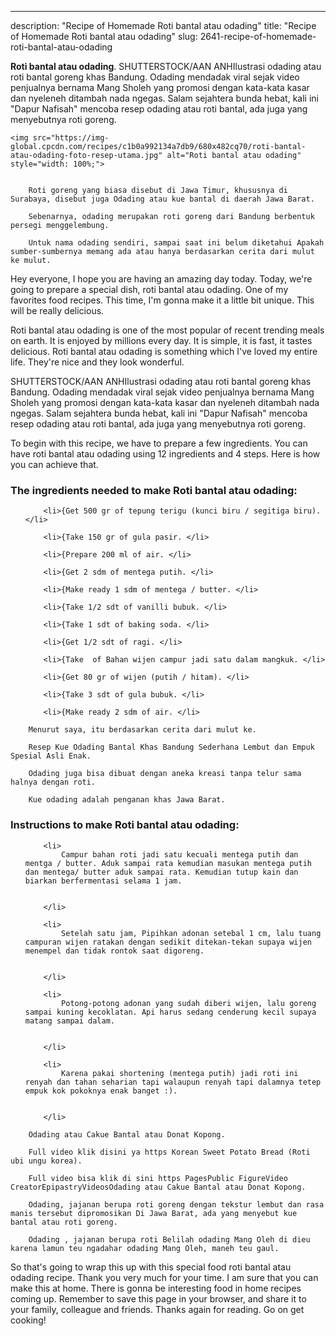 ---
description: "Recipe of Homemade Roti bantal atau odading"
title: "Recipe of Homemade Roti bantal atau odading"
slug: 2641-recipe-of-homemade-roti-bantal-atau-odading

<p>
	<strong>Roti bantal atau odading</strong>. 
	SHUTTERSTOCK/AAN ANHIlustrasi odading atau roti bantal goreng khas Bandung. Odading mendadak viral sejak video penjualnya bernama Mang Sholeh yang promosi dengan kata-kata kasar dan nyeleneh ditambah nada ngegas. Salam sejahtera bunda hebat, kali ini &#34;Dapur Nafisah&#34; mencoba resep odading atau roti bantal, ada juga yang menyebutnya roti goreng.
</p>
<p>
	
	<img src="https://img-global.cpcdn.com/recipes/c1b0a992134a7db9/680x482cq70/roti-bantal-atau-odading-foto-resep-utama.jpg" alt="Roti bantal atau odading" style="width: 100%;">
	
	
		Roti goreng yang biasa disebut di Jawa Timur, khususnya di Surabaya, disebut juga Odading atau kue bantal di daerah Jawa Barat.
	
		Sebenarnya, odading merupakan roti goreng dari Bandung berbentuk persegi menggelembung.
	
		Untuk nama odading sendiri, sampai saat ini belum diketahui Apakah sumber-sumbernya memang ada atau hanya berdasarkan cerita dari mulut ke mulut.
	
</p>
<p>
	Hey everyone, I hope you are having an amazing day today. Today, we're going to prepare a special dish, roti bantal atau odading. One of my favorites food recipes. This time, I'm gonna make it a little bit unique. This will be really delicious.
</p>
	
<p>
	Roti bantal atau odading is one of the most popular of recent trending meals on earth. It is enjoyed by millions every day. It is simple, it is fast, it tastes delicious. Roti bantal atau odading is something which I've loved my entire life. They're nice and they look wonderful.
</p>
<p>
	SHUTTERSTOCK/AAN ANHIlustrasi odading atau roti bantal goreng khas Bandung. Odading mendadak viral sejak video penjualnya bernama Mang Sholeh yang promosi dengan kata-kata kasar dan nyeleneh ditambah nada ngegas. Salam sejahtera bunda hebat, kali ini &#34;Dapur Nafisah&#34; mencoba resep odading atau roti bantal, ada juga yang menyebutnya roti goreng.
</p>

<p>
To begin with this recipe, we have to prepare a few ingredients. You can have roti bantal atau odading using 12 ingredients and 4 steps. Here is how you can achieve that.
</p>

<h3>The ingredients needed to make Roti bantal atau odading:</h3>

<ol>
	
		<li>{Get 500 gr of tepung terigu (kunci biru / segitiga biru). </li>
	
		<li>{Take 150 gr of gula pasir. </li>
	
		<li>{Prepare 200 ml of air. </li>
	
		<li>{Get 2 sdm of mentega putih. </li>
	
		<li>{Make ready 1 sdm of mentega / butter. </li>
	
		<li>{Take 1/2 sdt of vanilli bubuk. </li>
	
		<li>{Take 1 sdt of baking soda. </li>
	
		<li>{Get 1/2 sdt of ragi. </li>
	
		<li>{Take  of Bahan wijen campur jadi satu dalam mangkuk. </li>
	
		<li>{Get 80 gr of wijen (putih / hitam). </li>
	
		<li>{Take 3 sdt of gula bubuk. </li>
	
		<li>{Make ready 2 sdm of air. </li>
	
</ol>
<p>
	
		Menurut saya, itu berdasarkan cerita dari mulut ke.
	
		Resep Kue Odading Bantal Khas Bandung Sederhana Lembut dan Empuk Spesial Asli Enak.
	
		Odading juga bisa dibuat dengan aneka kreasi tanpa telur sama halnya dengan roti.
	
		Kue odading adalah penganan khas Jawa Barat.
	
</p>

<h3>Instructions to make Roti bantal atau odading:</h3>

<ol>
	
		<li>
			Campur bahan roti jadi satu kecuali mentega putih dan mentga / butter. Aduk sampai rata kemudian masukan mentega putih dan mentega/ butter aduk sampai rata. Kemudian tutup kain dan biarkan berfermentasi selama 1 jam.
			
			
		</li>
	
		<li>
			Setelah satu jam, Pipihkan adonan setebal 1 cm, lalu tuang campuran wijen ratakan dengan sedikit ditekan-tekan supaya wijen menempel dan tidak rontok saat digoreng.
			
			
		</li>
	
		<li>
			Potong-potong adonan yang sudah diberi wijen, lalu goreng sampai kuning kecoklatan. Api harus sedang cenderung kecil supaya matang sampai dalam.
			
			
		</li>
	
		<li>
			Karena pakai shortening (mentega putih) jadi roti ini renyah dan tahan seharian tapi walaupun renyah tapi dalamnya tetep empuk kok pokoknya enak banget :).
			
			
		</li>
	
</ol>

<p>
	
		Odading atau Cakue Bantal atau Donat Kopong.
	
		Full video klik disini ya https Korean Sweet Potato Bread (Roti ubi ungu korea).
	
		Full video bisa klik di sini https PagesPublic FigureVideo CreatorEpipastryVideosOdading atau Cakue Bantal atau Donat Kopong.
	
		Odading, jajanan berupa roti goreng dengan tekstur lembut dan rasa manis tersebut dipromosikan Di Jawa Barat, ada yang menyebut kue bantal atau roti goreng.
	
		Odading , jajanan berupa roti Belilah odading Mang Oleh di dieu karena lamun teu ngadahar odading Mang Oleh, maneh teu gaul.
	
</p>

<p>
	So that's going to wrap this up with this special food roti bantal atau odading recipe. Thank you very much for your time. I am sure that you can make this at home. There is gonna be interesting food in home recipes coming up. Remember to save this page in your browser, and share it to your family, colleague and friends. Thanks again for reading. Go on get cooking!
</p>
